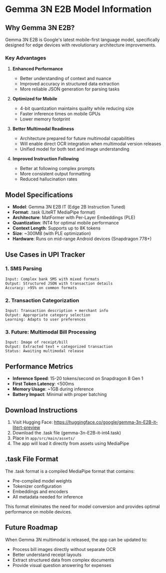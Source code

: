 # Gemma 3N E2B Model Information

## Why Gemma 3N E2B?

Gemma 3N E2B is Google's latest mobile-first language model, specifically designed for edge devices with revolutionary architecture improvements.

### Key Advantages

1. **Enhanced Performance**
   - Better understanding of context and nuance
   - Improved accuracy in structured data extraction
   - More reliable JSON generation for parsing tasks

2. **Optimized for Mobile**
   - 4-bit quantization maintains quality while reducing size
   - Faster inference times on mobile GPUs
   - Lower memory footprint

3. **Better Multimodal Readiness**
   - Architecture prepared for future multimodal capabilities
   - Will enable direct OCR integration when multimodal version releases
   - Unified model for both text and image understanding

4. **Improved Instruction Following**
   - Better at following complex prompts
   - More consistent output formatting
   - Reduced hallucination rates

## Model Specifications

- **Model**: Gemma 3N E2B IT (Edge 2B Instruction Tuned)
- **Format**: .task (LiteRT MediaPipe format)
- **Architecture**: MatFormer with Per-Layer Embeddings (PLE)
- **Quantization**: INT4 for optimal mobile performance
- **Context Length**: Supports up to 8K tokens
- **Size**: ~300MB (with PLE optimization)
- **Hardware**: Runs on mid-range Android devices (Snapdragon 778+)

## Use Cases in UPI Tracker

### 1. SMS Parsing
```
Input: Complex bank SMS with mixed formats
Output: Structured JSON with transaction details
Accuracy: >95% on common formats
```

### 2. Transaction Categorization
```
Input: Transaction description + merchant info
Output: Appropriate category selection
Learning: Adapts to user preferences
```

### 3. Future: Multimodal Bill Processing
```
Input: Image of receipt/bill
Output: Extracted text + categorized transaction
Status: Awaiting multimodal release
```

## Performance Metrics

- **Inference Speed**: 15-20 tokens/second on Snapdragon 8 Gen 1
- **First Token Latency**: <500ms
- **Memory Usage**: ~1GB during inference
- **Battery Impact**: Minimal with proper batching

## Download Instructions

1. Visit Hugging Face: https://huggingface.co/google/gemma-3n-E2B-it-litert-preview
2. Download the .task file (gemma-3n-E2B-it-int4.task)
3. Place in `app/src/main/assets/`
4. The app will load it directly from assets using MediaPipe

## .task File Format

The .task format is a compiled MediaPipe format that contains:
- Pre-compiled model weights
- Tokenizer configuration
- Embeddings and encoders
- All metadata needed for inference

This format eliminates the need for model conversion and provides optimal performance on mobile devices.

## Future Roadmap

When Gemma 3N multimodal is released, the app can be updated to:
- Process bill images directly without separate OCR
- Better understand receipt layouts
- Extract structured data from complex documents
- Provide visual question answering for expenses